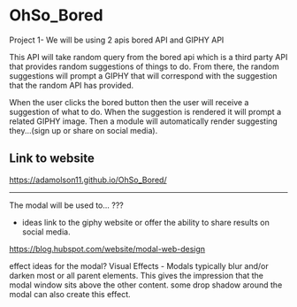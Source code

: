 # OhSo_Bored
Project 1- We will be using 2 apis bored API and GIPHY API

This API will take random query from the bored api which is a third party API that provides random suggestions of things to do. From there, the random suggestions will prompt a GIPHY that will correspond with the suggestion that the random API has provided. 

When the user clicks the bored button 
then the user will receive a suggestion of what to do.
When the suggestion is rendered it will prompt a related GIPHY image. 
Then a module will automatically render suggesting they...(sign up or share on social media).

## Link to website
https://adamolson11.github.io/OhSo_Bored/
______________________________________________________________
The modal will be used to... ???
* ideas
    link to the giphy website
    or offer the ability to share results on social media.

https://blog.hubspot.com/website/modal-web-design

effect ideas for the modal? 
Visual Effects - Modals typically blur and/or darken most or all parent elements. This gives the impression that the modal window sits above the other content. some drop shadow around the modal can also create this effect.
